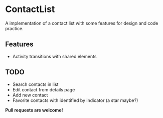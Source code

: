# ContactList
A implementation of a contact list with some features for design and code practice.


## Features
- Activity transitions with shared elements

## TODO
- Search contacts in list
- Edit contact from details page
- Add new contact
- Favorite contacts with identified by indicator (a star maybe?)


**Pull requests are welcome!**
